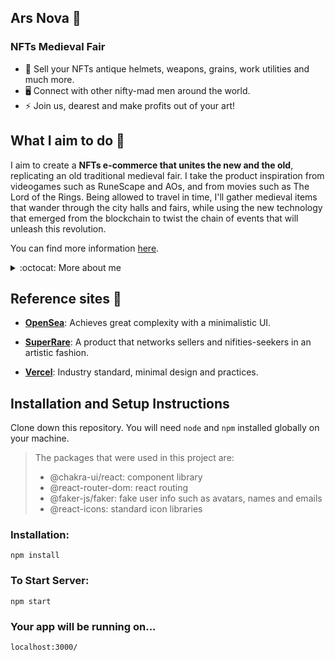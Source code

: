 ## <strong>Ars Nova</strong> :herb:

### NFTs Medieval Fair

- :rocket: Sell your NFTs antique helmets, weapons, grains, work utilities and much more.
- 🖥️ Connect with other nifty-mad men around the world.
- :zap: Join us, dearest and make profits out of your art!

## What I aim to do 📌

I aim to create a <strong>NFTs e-commerce that unites the new and the old</strong>, replicating an old traditional medieval fair. I take the product inspiration from videogames such as RuneScape and AOs, and from movies such as The Lord of the Rings. Being allowed to travel in time, I'll gather medieval items that wander through the city halls and fairs, while using the new technology that emerged from the blockchain to twist the chain of events that will unleash this revolution.

You can find more information [here](https://www.youtube.com/watch?v=mCdA4bJAGGk).

<details>
  <summary>:octocat: More about me</summary>
  <br/>
    The real embodiment of a Jack of all trades, but master of none.
  <br/>
  
  [<img align="left" alt="LinkedIn Félix" width="22px" src="https://cdn.jsdelivr.net/npm/simple-icons@v3/icons/linkedin.svg"/>][linkedinfelix]
  [<img align="left" alt="GitHub logo" width="22px" src="https://cdn.jsdelivr.net/npm/simple-icons@v3/icons/github.svg"/>][githubfelix]
  
  <br/>

</details>

## Reference sites 📃

- <strong>[OpenSea](https://opensea.io/)</strong>: Achieves great complexity with a minimalistic UI.

- <strong>[SuperRare](https://superrare.com/)</strong>: A product that networks sellers and nifities-seekers in an artistic fashion.

- <strong>[Vercel](https://vercel.com/)</strong>: Industry standard, minimal design and practices.

## Installation and Setup Instructions

Clone down this repository. You will need `node` and `npm` installed globally on your machine. 

> The packages that were used in this project are:
> - @chakra-ui/react: component library
> - @react-router-dom: react routing
> - @faker-js/faker: fake user info such as avatars, names and emails
> - @react-icons: standard icon libraries


### Installation:

```
npm install
```

### To Start Server:

```
npm start
```

### Your app will be running on...

```
localhost:3000/
```

<!-- Felix links -->

[linkedinfelix]: https://linkedin.com/in/felix-hernandez-vieyra
[githubfelix]: https://github.com/Felix-Hz

<!-- Others -->

[coderhouse]: https://www.coderhouse.com/online/reactjs


  <br/>
